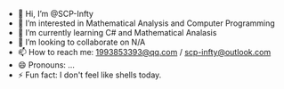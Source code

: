 - 👋 Hi, I’m @SCP-Infty
- 👀 I’m interested in Mathematical Analysis and Computer Programming
- 🌱 I’m currently learning C# and Mathematical Analasis
- 💞️ I’m looking to collaborate on N/A
- 📫 How to reach me: 1993853393@qq.com / scp-infty@outlook.com
- 😄 Pronouns: ...
- ⚡ Fun fact: I don't feel like shells today.

<!---
SCP-Infty/SCP-Infty is a ✨ special ✨ repository because its `README.md` (this file) appears on your GitHub profile.
You can click the Preview link to take a look at your changes.
--->
